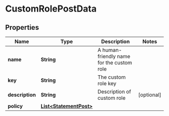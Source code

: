 

# CustomRolePostData


## Properties

Name | Type | Description | Notes
------------ | ------------- | ------------- | -------------
**name** | **String** | A human-friendly name for the custom role | 
**key** | **String** | The custom role key | 
**description** | **String** | Description of custom role |  [optional]
**policy** | [**List&lt;StatementPost&gt;**](StatementPost.md) |  | 



